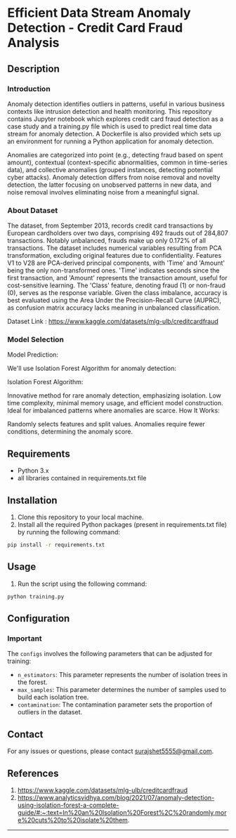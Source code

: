
# Efficient Data Stream Anomaly Detection - Credit Card Fraud Analysis

## Description

### Introduction
Anomaly detection identifies outliers in patterns, useful in various business contexts like intrusion detection and health monitoring. This repository contains Jupyter notebook which explores credit card fraud detection as a case study and a training.py file which is used to predict real time data stream for anomaly detection. A Dockerfile is also provided which sets up an environment for running a Python application for anomaly detection.

Anomalies are categorized into point (e.g., detecting fraud based on spent amount), contextual (context-specific abnormalities, common in time-series data), and collective anomalies (grouped instances, detecting potential cyber attacks). Anomaly detection differs from noise removal and novelty detection, the latter focusing on unobserved patterns in new data, and noise removal involves eliminating noise from a meaningful signal.

### About Dataset
The dataset, from September 2013, records credit card transactions by European cardholders over two days, comprising 492 frauds out of 284,807 transactions. Notably unbalanced, frauds make up only 0.172% of all transactions. The dataset includes numerical variables resulting from PCA transformation, excluding original features due to confidentiality. Features V1 to V28 are PCA-derived principal components, with 'Time' and 'Amount' being the only non-transformed ones. 'Time' indicates seconds since the first transaction, and 'Amount' represents the transaction amount, useful for cost-sensitive learning. The 'Class' feature, denoting fraud (1) or non-fraud (0), serves as the response variable. Given the class imbalance, accuracy is best evaluated using the Area Under the Precision-Recall Curve (AUPRC), as confusion matrix accuracy lacks meaning in unbalanced classification.

Dataset Link : https://www.kaggle.com/datasets/mlg-ulb/creditcardfraud

### Model Selection
Model Prediction:

We'll use Isolation Forest Algorithm for anomaly detection:

Isolation Forest Algorithm:

Innovative method for rare anomaly detection, emphasizing isolation.
Low time complexity, minimal memory usage, and efficient model construction.
Ideal for imbalanced patterns where anomalies are scarce.
How It Works:

Randomly selects features and split values.
Anomalies require fewer conditions, determining the anomaly score.

## Requirements

- Python 3.x
- all libraries contained in requirements.txt file

## Installation

1. Clone this repository to your local machine.
2. Install all the required Python packages (present in requirements.txt file) by running the following command:

```bash
pip install -r requirements.txt
```

## Usage

1. Run the script using the following command:

```bash
python training.py
```

## Configuration
### Important 

The `configs` involves the following parameters that can be adjusted for training:

- `n_estimators`: This parameter represents the number of isolation trees in the forest.
- `max_samples`: This parameter determines the number of samples used to build each isolation tree.
- `contamination`: The contamination parameter sets the proportion of outliers in the dataset.

## Contact

For any issues or questions, please contact surajshet5555@gmail.com.

## References
1. https://www.kaggle.com/datasets/mlg-ulb/creditcardfraud
2. https://www.analyticsvidhya.com/blog/2021/07/anomaly-detection-using-isolation-forest-a-complete-guide/#:~:text=In%20an%20Isolation%20Forest%2C%20randomly,more%20cuts%20to%20isolate%20them.

---
